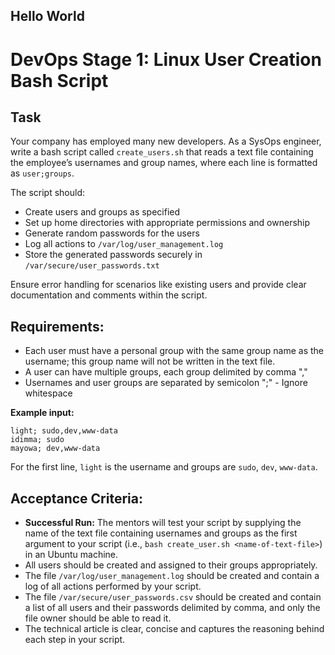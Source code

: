 ## Hello World

# DevOps Stage 1: Linux User Creation Bash Script

## Task
Your company has employed many new developers. As a SysOps engineer, write a bash script called `create_users.sh` that reads a text file containing the employee’s usernames and group names, where each line is formatted as `user;groups`.

The script should:
- Create users and groups as specified
- Set up home directories with appropriate permissions and ownership
- Generate random passwords for the users
- Log all actions to `/var/log/user_management.log`
- Store the generated passwords securely in `/var/secure/user_passwords.txt`

Ensure error handling for scenarios like existing users and provide clear documentation and comments within the script.

## Requirements:
- Each user must have a personal group with the same group name as the username; this group name will not be written in the text file.
- A user can have multiple groups, each group delimited by comma ","
- Usernames and user groups are separated by semicolon ";" - Ignore whitespace

**Example input:**
```
light; sudo,dev,www-data
idimma; sudo
mayowa; dev,www-data
```

For the first line, `light` is the username and groups are `sudo`, `dev`, `www-data`.

## Acceptance Criteria:
- **Successful Run:** The mentors will test your script by supplying the name of the text file containing usernames and groups as the first argument to your script (i.e., `bash create_user.sh <name-of-text-file>`) in an Ubuntu machine.
- All users should be created and assigned to their groups appropriately.
- The file `/var/log/user_management.log` should be created and contain a log of all actions performed by your script.
- The file `/var/secure/user_passwords.csv` should be created and contain a list of all users and their passwords delimited by comma, and only the file owner should be able to read it.
- The technical article is clear, concise and captures the reasoning behind each step in your script.
